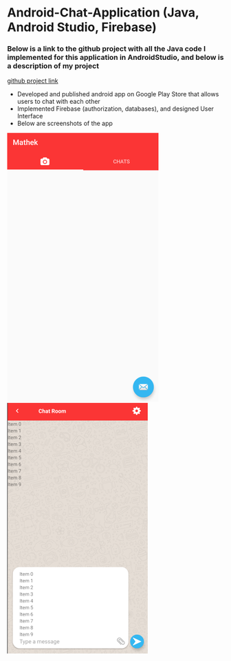# Android-Chat-Application (Java, Android Studio, Firebase)
### Below is a link to the github project with all the Java code I implemented for this application in AndroidStudio, and below is a description of my project
[github project link](https://github.com/salazarbrandon1257/Android-Chat-Application)
-	Developed and published android app on Google Play Store that allows users to chat with each other 
-	Implemented Firebase (authorization, databases), and designed User Interface 
- Below are screenshots of the app

<img src="images/Mathek.png"/>

<img src="images/Screenshot(54).png"/>
